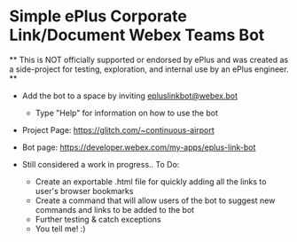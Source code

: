 # Simple ePlus Corporate Link/Document Webex Teams Bot

** This is NOT officially supported or endorsed by ePlus and was created as a side-project for testing, exploration, and internal use by an ePlus engineer. **

- Add the bot to a space by inviting epluslinkbot@webex.bot
  - Type "Help" for information on how to use the bot 

- Project Page: https://glitch.com/~continuous-airport
- Bot page: https://developer.webex.com/my-apps/eplus-link-bot

- Still considered a work in progress.. To Do:
  - Create an exportable .html file for quickly adding all the links to user's browser bookmarks
  - Create a command that will allow users of the bot to suggest new commands and links to be added to the bot
  - Further testing & catch exceptions 
  - You tell me! :)
